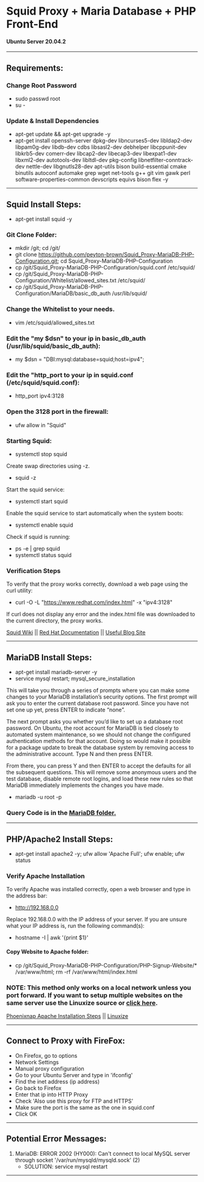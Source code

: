 # Squid Proxy + Maria Database + PHP Front-End
#### Ubuntu Server 20.04.2
---

## Requirements:

### Change Root Password
- sudo passwd root
- su -

### Update & Install Dependencies
- apt-get update && apt-get upgrade -y         
- apt-get install openssh-server dpkg-dev libncurses5-dev libldap2-dev libpam0g-dev libdb-dev cdbs libsasl2-dev debhelper libcppunit-dev libkrb5-dev comerr-dev libcap2-dev libecap3-dev libexpat1-dev libxml2-dev autotools-dev libltdl-dev pkg-config libnetfilter-conntrack-dev nettle-dev libgnutls28-dev apt-utils bison build-essential cmake binutils autoconf automake grep wget net-tools g++ git vim gawk perl software-properties-common devscripts equivs bison flex -y        

---

## Squid Install Steps:
- apt-get install squid -y         

### Git Clone Folder:
- mkdir /git; cd /git/       
- git clone https://github.com/peyton-brown/Squid_Proxy-MariaDB-PHP-Configuration.git; cd Squid_Proxy-MariaDB-PHP-Configuration             
- cp /git/Squid_Proxy-MariaDB-PHP-Configuration/squid.conf /etc/squid/          
- cp /git/Squid_Proxy-MariaDB-PHP-Configuration/Whitelist/allowed_sites.txt /etc/squid/      
- cp /git/Squid_Proxy-MariaDB-PHP-Configuration/MariaDB/basic_db_auth /usr/lib/squid/       

### Change the Whitelist to your needs.
- vim /etc/squid/allowed_sites.txt         

### Edit the "my $dsn" to your ip in basic_db_auth (/usr/lib/squid/basic_db_auth):    
- my $dsn = "DBI:mysql:database=squid;host=ipv4";

### Edit the "http_port to your ip in squid.conf (/etc/squid/squid.conf):        
- http_port ipv4:3128       

### Open the 3128 port in the firewall:
- ufw allow in "Squid"        

### Starting Squid:  
- systemctl stop squid        

Create swap directories using -z.     
- squid -z          

Start the squid service:         
- systemctl start squid     

Enable the squid service to start automatically when the system boots:       
- systemctl enable squid        

Check if squid is running:        
- ps -e | grep squid       
- systemctl status squid       

### Verification Steps
To verify that the proxy works correctly, download a web page using the curl utility:        
-  curl -O -L "https://www.redhat.com/index.html" -x "ipv4:3128"        

If curl does not display any error and the index.html file was downloaded to the current directory, the proxy works.        

[Squid Wiki](https://wiki.squid-cache.org/SquidFaq/InstallingSquid) || [Red Hat Documentation](https://access.redhat.com/documentation/en-us/red_hat_enterprise_linux/7/html/networking_guide/configuring-the-squid-caching-proxy-server) || [Useful Blog Site](http://jitenjha.blogspot.com/2014/01/configure-squid-proxy-server.html)

---

## MariaDB Install Steps:        
- apt-get install mariadb-server -y       
- service mysql restart; mysql_secure_installation       

This will take you through a series of prompts where you can make some changes to your MariaDB installation’s security options. The first prompt will ask you to enter the current database root password. Since you have not set one up yet, press ENTER to indicate “none”.       

The next prompt asks you whether you’d like to set up a database root password. On Ubuntu, the root account for MariaDB is tied closely to automated system maintenance, so we should not change the configured authentication methods for that account. Doing so would make it possible for a package update to break the database system by removing access to the administrative account. Type N and then press ENTER.       

From there, you can press Y and then ENTER to accept the defaults for all the subsequent questions. This will remove some anonymous users and the test database, disable remote root logins, and load these new rules so that MariaDB immediately implements the changes you have made.      

- mariadb -u root -p      

### Query Code is in the [MariaDB folder.](https://github.com/peyton-brown/Squid_Proxy-MariaDB-PHP-Configuration/blob/main/MariaDB/MariaDB_Queries.sql)

---

## PHP/Apache2 Install Steps:
- apt-get install apache2 -y; ufw allow 'Apache Full'; ufw enable; ufw status       

### Verify Apache Installation
To verify Apache was installed correctly, open a web browser and type in the address bar:       
- http://192.168.0.0            

Replace 192.168.0.0 with the IP address of your server. If you are unsure what your IP address is, run the following command(s):       
- hostname -I | awk '{print $1}'     

#### Copy Website to Apache folder:
- cp /git/Squid_Proxy-MariaDB-PHP-Configuration/PHP-Signup-Website/* /var/www/html; rm -rf /var/www/html/index.html            

### NOTE: This method only works on a local network unless you port forward. If you want to setup multiple websites on the same server use the Linuxize source or [click here](https://linuxize.com/post/how-to-install-apache-on-ubuntu-20-04/#setting-up-a-virtual-host).

[Phoenixnap Apache Installation Steps](https://phoenixnap.com/kb/how-to-install-apache-web-server-on-ubuntu-18-04) || [Linuxize](https://linuxize.com/post/how-to-install-apache-on-ubuntu-20-04/)

---

## Connect to Proxy with FireFox:

- On Firefox, go to options   
- Network Settings   
- Manual proxy configuration   
- Go to your Ubuntu Server and type in 'ifconfig'   
- Find the inet address (ip address)   
- Go back to Firefox   
- Enter that ip into HTTP Proxy   
- Check 'Also use this proxy for FTP and HTTPS'   
- Make sure the port is the same as the one in squid.conf   
- Click OK   

---

## Potential Error Messages:

1. MariaDB: ERROR 2002 (HY000): Can't connect to local MySQL server through socket '/var/run/mysqld/mysqld.sock' (2)
    - SOLUTION: service mysql restart

---

